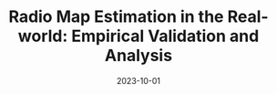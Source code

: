 ---
title: "Radio Map Estimation in the Real-world: Empirical Validation and Analysis"
collection: publications
# permalink: /publication/2015-10-01-paper-title-number-3
# excerpt: 'This paper is about the number 3. The number 4 is left for future work.'
date: 2023-10-01
venue: 'IEEE Conference on Antenna Measurements and Applications'
paperurl: 'https://uia.brage.unit.no/uia-xmlui/bitstream/handle/11250/3116391/Article.pdf'
citation: 'Raju Shrestha, Tien Ngoc Ha, Pham Quoc Viet, Daniel Romero, &quot;Radio Map Estimation in the Real-world: Empirical Validation and Analysis&quot;, <i>IEEE Conference on Antenna Measurements and Applications</i>, Oct. 2019.'
---